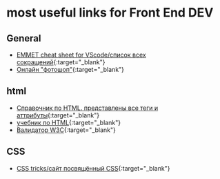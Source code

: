 # most useful links for Front End DEV

## General
 * [EMMET cheat sheet for VScode/список всех сокращений](https://docs.emmet.io/cheat-sheet/){:target="\_blank"} 
 * [Онлайн "фотошоп"](https://www.photopea.com/){:target="\_blank"}

## html

* [Справочник по HTML. представлены все теги и аттрибуты](https://htmlreference.io/){:target="\_blank"}
* [учебник по HTML](https://html5book.ru/){:target="\_blank"}
* [Валидатор W3C](validator.w3.org/nu/){:target="\_blank"}


## CSS

* [CSS tricks/сайт посвящённый CSS](https://css-tricks.com/){:target="\_blank"}
